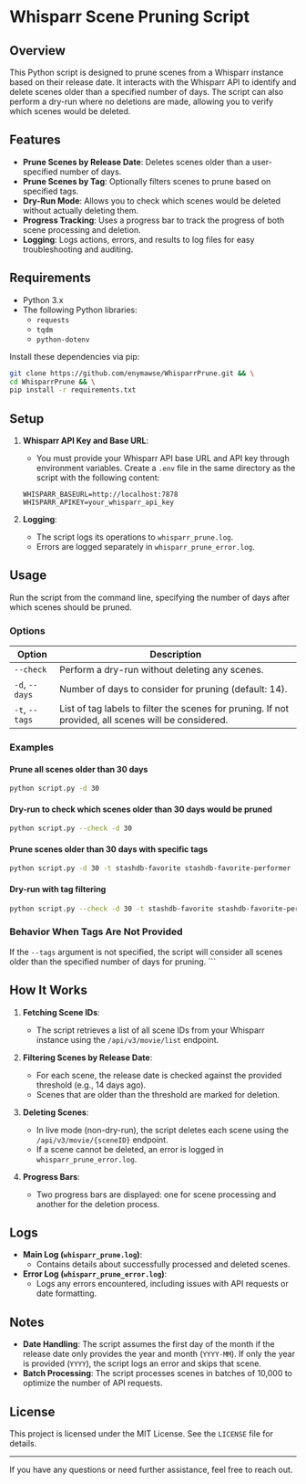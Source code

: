 # Whisparr Scene Pruning Script

## Overview

This Python script is designed to prune scenes from a Whisparr instance based on their release date. It interacts with the Whisparr API to identify and delete scenes older than a specified number of days. The script can also perform a dry-run where no deletions are made, allowing you to verify which scenes would be deleted.

## Features

- **Prune Scenes by Release Date**: Deletes scenes older than a user-specified number of days.
- **Prune Scenes by Tag**: Optionally filters scenes to prune based on specified tags.
- **Dry-Run Mode**: Allows you to check which scenes would be deleted without actually deleting them.
- **Progress Tracking**: Uses a progress bar to track the progress of both scene processing and deletion.
- **Logging**: Logs actions, errors, and results to log files for easy troubleshooting and auditing.

## Requirements

- Python 3.x
- The following Python libraries:
  - `requests`
  - `tqdm`
  - `python-dotenv`

Install these dependencies via pip:

```bash
git clone https://github.com/enymawse/WhisparrPrune.git && \
cd WhisparrPrune && \
pip install -r requirements.txt
```

## Setup

1. **Whisparr API Key and Base URL**:

   - You must provide your Whisparr API base URL and API key through environment variables. Create a `.env` file in the same directory as the script with the following content:

   ```env
   WHISPARR_BASEURL=http://localhost:7878
   WHISPARR_APIKEY=your_whisparr_api_key
   ```

2. **Logging**:
   - The script logs its operations to `whisparr_prune.log`.
   - Errors are logged separately in `whisparr_prune_error.log`.

## Usage

Run the script from the command line, specifying the number of days after which scenes should be pruned.

### Options

| Option         | Description                                                                                          |
| -------------- | ---------------------------------------------------------------------------------------------------- |
| `--check`      | Perform a dry-run without deleting any scenes.                                                       |
| `-d`, `--days` | Number of days to consider for pruning (default: 14).                                                |
| `-t`, `--tags` | List of tag labels to filter the scenes for pruning. If not provided, all scenes will be considered. |

### Examples

#### Prune all scenes older than 30 days

```bash
python script.py -d 30
```

#### Dry-run to check which scenes older than 30 days would be pruned

```bash
python script.py --check -d 30
```

#### Prune scenes older than 30 days with specific tags

```bash
python script.py -d 30 -t stashdb-favorite stashdb-favorite-performer
```

#### Dry-run with tag filtering

```bash
python script.py --check -d 30 -t stashdb-favorite stashdb-favorite-performer
```

### Behavior When Tags Are Not Provided

If the `--tags` argument is not specified, the script will consider all scenes older than the specified number of days for pruning. ```

## How It Works

1. **Fetching Scene IDs**:

   - The script retrieves a list of all scene IDs from your Whisparr instance using the `/api/v3/movie/list` endpoint.

2. **Filtering Scenes by Release Date**:

   - For each scene, the release date is checked against the provided threshold (e.g., 14 days ago).
   - Scenes that are older than the threshold are marked for deletion.

3. **Deleting Scenes**:

   - In live mode (non-dry-run), the script deletes each scene using the `/api/v3/movie/{sceneID}` endpoint.
   - If a scene cannot be deleted, an error is logged in `whisparr_prune_error.log`.

4. **Progress Bars**:
   - Two progress bars are displayed: one for scene processing and another for the deletion process.

## Logs

- **Main Log (`whisparr_prune.log`)**:
  - Contains details about successfully processed and deleted scenes.
- **Error Log (`whisparr_prune_error.log`)**:
  - Logs any errors encountered, including issues with API requests or date formatting.

## Notes

- **Date Handling**: The script assumes the first day of the month if the release date only provides the year and month (`YYYY-MM`). If only the year is provided (`YYYY`), the script logs an error and skips that scene.
- **Batch Processing**: The script processes scenes in batches of 10,000 to optimize the number of API requests.

## License

This project is licensed under the MIT License. See the `LICENSE` file for details.

---

If you have any questions or need further assistance, feel free to reach out.
